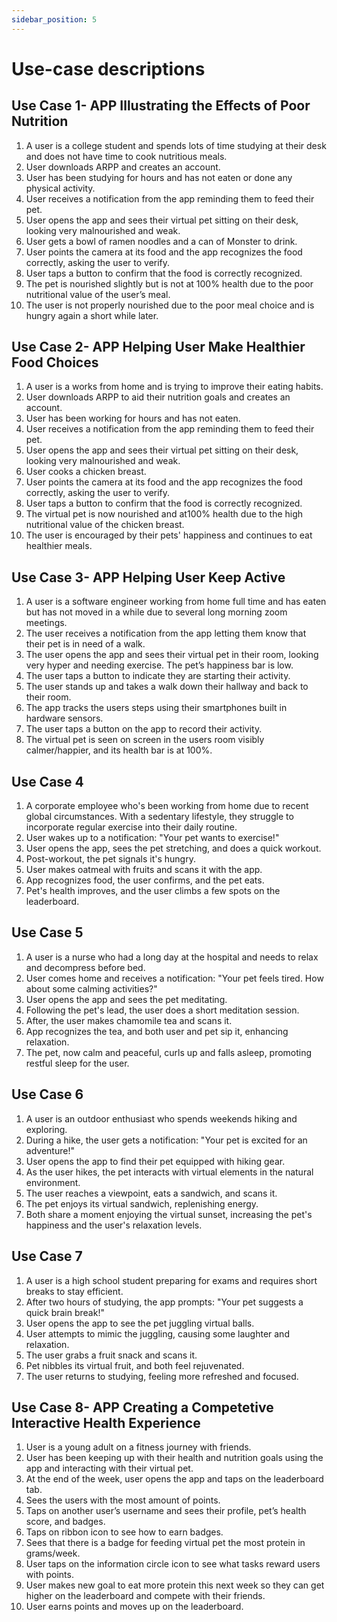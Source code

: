 ```yaml
---
sidebar_position: 5
---
```


# Use-case descriptions


## Use Case 1- APP Illustrating the Effects of Poor Nutrition 
1. A user is a college student and spends lots of time studying at their desk and does not have time to cook nutritious meals.
2. User downloads ARPP and creates an account. 
3. User has been studying for hours and has not eaten or done any physical activity.
4. User receives a notification from the app reminding them to feed their pet. 
5. User opens the app and sees their virtual pet sitting on their desk, looking very malnourished and weak. 
6. User gets a bowl of ramen noodles and a can of Monster to drink. 
7. User points the camera at its food and the app recognizes the food correctly, asking the user to verify. 
8. User taps a button to confirm that the food is correctly recognized. 
9. The pet is nourished slightly but is not at 100% health due to the poor nutritional value of the user’s meal. 
10. The user is not properly nourished due to the poor meal choice and is hungry again a short while later. 

## Use Case 2- APP Helping User Make Healthier Food Choices
1. A user is a works from home and is trying to improve their eating habits.
2. User downloads ARPP to aid their nutrition goals and creates an account. 
3. User has been working for hours and has not eaten.
4. User receives a notification from the app reminding them to feed their pet. 
5. User opens the app and sees their virtual pet sitting on their desk, looking very malnourished and weak. 
6. User cooks a chicken breast.
7. User points the camera at its food and the app recognizes the food correctly, asking the user to verify. 
8. User taps a button to confirm that the food is correctly recognized. 
9. The virtual pet is now nourished and at100% health due to the high nutritional value of the chicken breast.
10. The user is encouraged by their pets' happiness and continues to eat healthier meals. 


## Use Case 3- APP Helping User Keep Active
1. A user is a software engineer working from home full time and has eaten but has not moved in a while due to several long morning zoom meetings.
2. The user receives a notification from the app letting them know that their pet is in need of a walk. 
3. The user opens the app and sees their virtual pet in their room, looking very hyper and needing exercise. The pet’s happiness bar is low. 
4. The user taps a button to indicate they are starting their activity.
5. The user stands up and takes a walk down their hallway and back to their room. 
6. The app tracks the users steps using their smartphones built in hardware sensors. 
7. The user taps a button on the app to record their activity. 
8. The virtual pet is seen on screen in the users room visibly calmer/happier, and its health bar is at 100%. 


## Use Case 4
1. A corporate employee who's been working from home due to recent global circumstances. With a sedentary lifestyle, they struggle to incorporate regular exercise into their daily routine.
2. User wakes up to a notification: "Your pet wants to exercise!"
3. User opens the app, sees the pet stretching, and does a quick workout.
4. Post-workout, the pet signals it's hungry.
5. User makes oatmeal with fruits and scans it with the app.
6. App recognizes food, the user confirms, and the pet eats.
7. Pet's health improves, and the user climbs a few spots on the leaderboard.


## Use Case 5
1. A user is a nurse who had a long day at the hospital and needs to relax and decompress before bed.
2. User comes home and receives a notification: "Your pet feels tired. How about some calming activities?"
3. User opens the app and sees the pet meditating.
4. Following the pet's lead, the user does a short meditation session.
5. After, the user makes chamomile tea and scans it.
6. App recognizes the tea, and both user and pet sip it, enhancing relaxation.
7. The pet, now calm and peaceful, curls up and falls asleep, promoting restful sleep for the user.


## Use Case 6
1. A user is an outdoor enthusiast who spends weekends hiking and exploring.
2. During a hike, the user gets a notification: "Your pet is excited for an adventure!"
3. User opens the app to find their pet equipped with hiking gear.
4. As the user hikes, the pet interacts with virtual elements in the natural environment.
5. The user reaches a viewpoint, eats a sandwich, and scans it.
6. The pet enjoys its virtual sandwich, replenishing energy.
7. Both share a moment enjoying the virtual sunset, increasing the pet's happiness and the user's relaxation levels.


## Use Case 7
1. A user is a high school student preparing for exams and requires short breaks to stay efficient.
2. After two hours of studying, the app prompts: "Your pet suggests a quick brain break!"
3. User opens the app to see the pet juggling virtual balls.
4. User attempts to mimic the juggling, causing some laughter and relaxation.
5. The user grabs a fruit snack and scans it.
6. Pet nibbles its virtual fruit, and both feel rejuvenated.
7. The user returns to studying, feeling more refreshed and focused.


## Use Case 8- APP Creating a Competetive Interactive Health Experience 
1. User is a young adult on a fitness journey with friends. 
2. User has been keeping up with their health and nutrition goals using the app and interacting with their virtual pet. 
3. At the end of the week, user opens the app and taps on the leaderboard tab.
4. Sees the users with the most amount of points.
5. Taps on another user’s username and sees their profile, pet’s health score, and badges.
6. Taps on ribbon icon to see how to earn badges.
7. Sees that there is a badge for feeding virtual pet the most protein in grams/week.
8. User taps on the information circle icon to see what tasks reward users with points.
9. User makes new goal to eat more protein this next week so they can get higher on the leaderboard and compete with their friends.
10. User earns points and moves up on the leaderboard.



